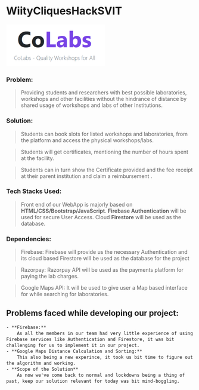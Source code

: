 # WiityCliquesHackSVIT

![CoLabs](images/logo.png)

### Problem:
> Providing students and researchers with best possible laboratories, workshops and other facilities without the hindrance of distance by shared usage of workshops and labs of other Institutions.

### Solution:
> Students can book slots for listed workshops  and laboratories, from the platform and access the physical workshops/labs.

> Students will get certificates, mentioning the number of hours spent at the facility.  

> Students can in turn show the Certificate provided and the fee receipt at their parent institution and claim a reimbursement .


### Tech Stacks Used: 

> Front end of our WebApp is majorly based on **HTML/CSS/Bootstrap/JavaScript**.
> **Firebase Authentication** will be used for secure User Access.
> Cloud **Firestore** will be used as the database.


### Dependencies:
> Firebase:
    Firebase will provide us the necessary Authentication and its cloud based Firestore will be used as the database for the project

> Razorpay:
    Razorpay API will be used as the payments platform for paying the lab charges.

> Google Maps API:
    It will be used to give user a Map based interface for
    while searching for laboratories.

## Problems faced while developing our project:
    - **Firebase:**
        As all the members in our team had very little experience of using Firebase services like Authentication and Firestore, it was bit challenging for us to implement it in our project.
    - **Google Maps Distance Calculation and Sorting:**
        This also being a new experince, it took us bit time to figure out the algorithm and working.
    - **Scope of the Solution**
        As now we've come back to normal and lockdowns being a thing of past, keep our solution relevant for today was bit mind-boggling.
